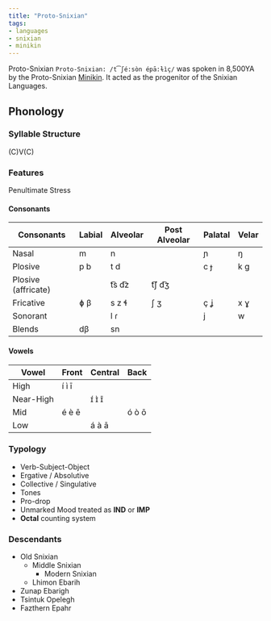 ```yaml
---
title: "Proto-Snixian"
tags:
- languages
- snixian
- minikin
---
```

Proto-Snixian `Proto-Snixian: /t͡ʃé:sòn épā:ɫìç/` was spoken in 8,500YA by the Proto-Snixian [Minikin](fauna/2nd-realm/mammalia/minikin/minikin.md). It acted as the progenitor of the Snixian Languages.

## Phonology
### Syllable Structure
(C)V(C)

### Features
Penultimate Stress

#### Consonants
Consonants|Labial|Alveolar|Post Alveolar|Palatal|Velar
---|---|---|---|---|---
Nasal|m|n||ɲ|ŋ
Plosive|p b|t d||c ɟ|k g
Plosive (affricate)||t͡s d͡z|t͡ʃ d͡ʒ||
Fricative|ɸ β|s z ɬ|ʃ ʒ|ç ʝ|x ɣ
Sonorant||l ɾ||j|w
Blends|dβ|sn|||

#### Vowels
Vowel|Front|Central|Back
---|---|---|---
High|í ì ī||
Near-High||ɪ́ ɪ̀ ɪ̄|
Mid|é è ē||ó ò ō
Low||á à ā|

### Typology
- Verb-Subject-Object
- Ergative / Absolutive
- Collective / Singulative
- Tones
- Pro-drop
- Unmarked Mood treated as **IND** or **IMP**
- **Octal** counting system

### Descendants
 - Old Snixian
	 - Middle Snixian
		 - Modern Snixian
	 - Lhimon Ebarih
- Zunap Ebarigh
- Tsintuk Opelegh
- Fazthern Epahr